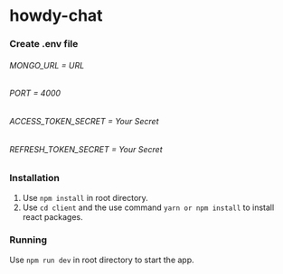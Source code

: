 # howdy-chat

### Create .env file

###### MONGO_URL = URL

###### PORT = 4000

###### ACCESS_TOKEN_SECRET = Your Secret

###### REFRESH_TOKEN_SECRET = Your Secret

### Installation

1. Use `npm install` in root directory.
2. Use `cd client` and the use command `yarn or npm install` to install react packages.

### Running

Use `npm run dev` in root directory to start the app.


